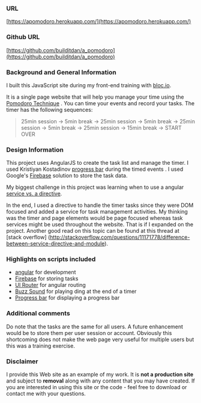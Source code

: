 ### URL
[https://apomodoro.herokuapp.com/](https://apomodoro.herokuapp.com/)

### Github URL
[https://github.com/builditdan/a_pomodoro](https://github.com/builditdan/a_pomodoro)


### Background and General Information
I built this JavaScript site during my front-end training with [bloc.io](https://bloc.io).

It is a single page website that will help you manage your time using the [Pomodoro Technique](http://pomodorotechnique.com/) .  You can time your events and record your tasks.  The timer has the following sequences:

> 25min session -> 5min break -> 25min session -> 5min break -> 25min session -> 5min break -> 25min session -> 15min break -> START OVER

### Design Information
This project uses AngularJS to create the task list and manage the timer. I used Kristiyan Kostadinov [progress bar](https://github.com/crisbeto/angular-svg-round-progressbar) during the timed events . I used Google's [Firebase](https://firebase.google.com/) solution to store the task data.

My biggest challenge in this project was learning when to use a angular [service vs. a directive](http://kirkbushell.me/when-to-use-directives-controllers-or-services-in-angular/).

In the end, I used a directive to handle the timer tasks since they were DOM focused  and added a service for task management activities. My thinking was the timer and page elements would be page focused whereas task services might be used throughout the website. That is if I expanded on the project. Another good read on this topic can be found at this thread at [stack overflow] (http://stackoverflow.com/questions/11171778/difference-between-service-directive-and-module).

### Highlights on scripts included
* [angular](http://angular-ui.github.io/) for development
* [Firebase](https://firebase.google.com/docs/) for storing tasks
* [UI Router](https://github.com/angular-ui/ui-router) for angular routing
* [Buzz Sound](http://buzz.jaysalvat.com/) for playing ding at the end of a timer
* [Progress bar](https://github.com/crisbeto/angular-svg-round-progressbar) for displaying a progress bar

### Additional comments
Do note that the tasks are the same for all users. A future enhancement would be to store them per user session or account. Obviously this shortcoming does not make the web page very useful for multiple users but this was a training exercise.

### Disclaimer
I provide this Web site as an example of my work. It is **not a production site** and subject to **removal** along with any content that you may have created. If you are interested in using this site or the code - feel free to download or contact me with your questions.
